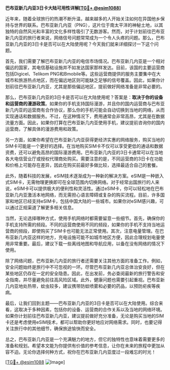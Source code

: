 **巴布亚新几内亚3日卡大陆可用性详解[[TG💪+ @esim1088](https://t.me/s/esim1088)]**

近年来，随着全球旅行的热潮不断升温，越来越多的人开始关注如何在异国他乡保持与世界的联系。巴布亚新几内亚（PNG），这片位于南太平洋的神秘土地，以其独特的自然风光和丰富的文化多样性吸引了无数游客。然而，对于计划前往巴布亚新几内亚的旅行者来说，网络信号问题常常成为一个令人头疼的问题。那么，巴布亚新几内亚的3日卡是否可以在大陆使用呢？今天我们就来详细探讨一下这个问题。

首先，我们需要了解巴布亚新几内亚的电信市场情况。巴布亚新几内亚是一个相对偏远的国家，其电信基础设施并不如发达国家那样发达。目前，该国的主要运营商包括Digicel、Telikom PNG和Bmobile等。这些运营商提供的服务主要集中在大城市和旅游热点地区，而在偏远地区则可能缺乏足够的信号覆盖。因此，如果你计划前往巴布亚新几内亚，尤其是那些偏远地区，提前做好网络准备是非常必要的。

那么，巴布亚新几内亚的3日卡是否可以在大陆使用呢？答案是：**取决于你的设备和运营商的漫游政策**。如果你的手机支持国际漫游，并且你的国内运营商与巴布亚新几内亚的运营商有合作协议，那么你的手机可能会自动切换到当地的网络，从而实现通话和数据服务。不过，在这种情况下，费用通常会非常高昂，尤其是在数据流量方面。因此，如果你打算在巴布亚新几内亚使用手机，建议提前咨询你的国内运营商，了解具体的漫游费用和政策。

另一方面，如果你希望在巴布亚新几内亚获得更经济实惠的网络服务，购买当地的SIM卡可能是一个更好的选择。在当地购买SIM卡不仅可以享受更低的通话和数据资费，还可以避免高昂的国际漫游费用。巴布亚新几内亚的3日卡通常可以在当地各大电信营业厅或授权代理商处购买。需要注意的是，不同运营商的3日卡在功能和价格上可能存在差异，因此在购买前最好多做比较，选择最适合自己的套餐。

此外，随着科技的发展，eSIM技术逐渐成为一种新的解决方案。eSIM是一种嵌入式SIM卡，无需物理更换即可在全球范围内切换网络。对于经常出国旅行的人来说，eSIM卡可以提供极大的便利性和灵活性。通过eSIM卡，你可以轻松地在巴布亚新几内亚激活本地网络，而无需担心语言障碍或复杂的购买流程。目前，许多国家和地区已经支持eSIM卡，包括中国大陆的一些城市。如果你对eSIM感兴趣，可以通过正规渠道了解更多相关信息。

当然，无论选择哪种方式，使用手机网络时都需要留意一些细节。首先，确保你的手机支持所需的频段。不同的运营商使用不同的频段，如果你的手机不支持当地运营商的频段，即使购买了SIM卡也可能无法正常使用。其次，注意电量管理。在巴布亚新几内亚这样的地方，充电设施可能不如城市地区方便，因此合理规划电量使用非常重要。最后，建议下载一些离线地图和导航应用，以备在没有网络的情况下使用。

除了网络问题，巴布亚新几内亚的旅行者还需要关注其他方面的准备工作。例如，安全问题始终是旅行中不可忽视的一环。尽管巴布亚新几内亚总体治安良好，但在某些地区仍存在一定的安全隐患。因此，在出发前，务必查阅最新的旅行警告和安全指南，并尽量避免前往高风险区域。此外，健康问题也需要引起重视。巴布亚新几内亚地处热带，蚊虫较多，建议携带防蚊喷雾和必要的药品，以预防疟疾等疾病。

最后，让我们回到主题——巴布亚新几内亚的3日卡是否可以在大陆使用。综合来看，这取决于多种因素，包括你的设备、运营商的合作关系以及当地的网络环境。如果你计划前往巴布亚新几内亚，建议提前做好充分准备，无论是购买当地的SIM卡还是考虑使用eSIM技术，都可以帮助你更好地应对网络需求。同时，也要记得关注旅行中的其他细节，确保旅途愉快而安全。

总之，巴布亚新几内亚是一个充满魅力的地方，但它的独特性也意味着需要更多的准备和规划。希望本文能为你提供有价值的参考信息，让你在未来的旅程中更加从容不迫。无论你选择何种方式，祝你在巴布亚新几内亚度过一段难忘的时光！

[[TG💪+ @esim1088](https://t.me/s/esim1088) ![Image](https://i.postimg.cc/4NQfJmqS/Snipaste-2025-05-13-00-14-12.png)]
